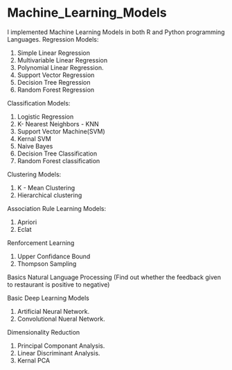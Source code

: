 # Machine_Learning_Models
 I implemented Machine Learning Models in both R and Python programming Languages.
 Regression Models:
 1. Simple Linear Regression
 2. Multivariable Linear Regression
 3. Polynomial Linear Regression.
 4. Support Vector Regression
 5. Decision Tree Regression
 6. Random Forest Regression
 
 Classification Models:
 1. Logistic Regression
 2. K- Nearest Neighbors - KNN
 3. Support Vector Machine(SVM)
 4. Kernal SVM
 5. Naive Bayes
 6. Decision Tree Classification
 7. Random Forest classification


 Clustering Models:
 1. K - Mean Clustering
 2. Hierarchical clustering
 

 Association Rule Learning Models:
 1. Apriori
 2. Eclat

 Renforcement Learning 
 1. Upper Confidance Bound
 2. Thompson Sampling
 
Basics Natural Language Processing (Find out whether the feedback given to restaurant is positive to negative)

Basic Deep Learning Models
1. Artificial Neural Network.
2. Convolutional Nueral Network.

Dimensionality Reduction
1. Principal Componant Analysis.
2. Linear Discriminant Analysis.
3. Kernal PCA


